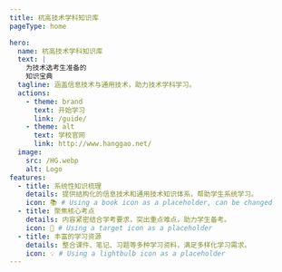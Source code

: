 ```yaml
---
title: 杭高技术学科知识库
pageType: home

hero:
  name: 杭高技术学科知识库
  text: |
    为技术选考生准备的
    知识宝典
  tagline: 涵盖信息技术与通用技术，助力技术学科学习。
  actions:
    - theme: brand
      text: 开始学习
      link: /guide/
    - theme: alt
      text: 学校官网
      link: http://www.hanggao.net/
  image:
    src: /HG.webp
    alt: Logo
features:
  - title: 系统性知识梳理
    details: 提供结构化的信息技术和通用技术知识体系，帮助学生系统学习。
    icon: 📚 # Using a book icon as a placeholder, can be changed
  - title: 聚焦核心考点
    details: 内容紧密结合学考要求，突出重点难点，助力学生备考。
    icon: 🎯 # Using a target icon as a placeholder
  - title: 丰富的学习资源
    details: 整合课件、笔记、习题等多种学习资料，满足多样化学习需求。
    icon: 💡 # Using a lightbulb icon as a placeholder
---
```


